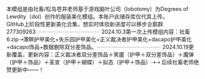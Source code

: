 本模组是由社畜/松岛苍井老师基于游戏脑叶公司（lobotomy）为Degrees of Lewdity（dol）创作的服装美化模组。本账户此储存库仅代其上传。  
GitHub上阶段性更新美化合集，想实时体验新进度可以移步企鹅群277309263┄┄┄┄┄┄┄┄┄┄┄┄
2024.10.3第一次上传模组内容：社畜6.zip⇢薄瞑护甲美化+失乐园护甲美化+正义裁决者护甲美化+dacapo护甲美化+dacapo饰品+数据删除双分差饰品。┄┄┄┄┄┄┄┄┄┄┄┄
2024.10.19更新覆盖，更新内容：正义裁决者双分差饰品＋笑靥（护甲＋双分差饰品）＋魔弹（护甲＋饰品）＋圣宣（护甲＋蝴蝶）＋拟态（护甲＋饰品）⇢⇢
后续社畜老师绝赞更新中——！
